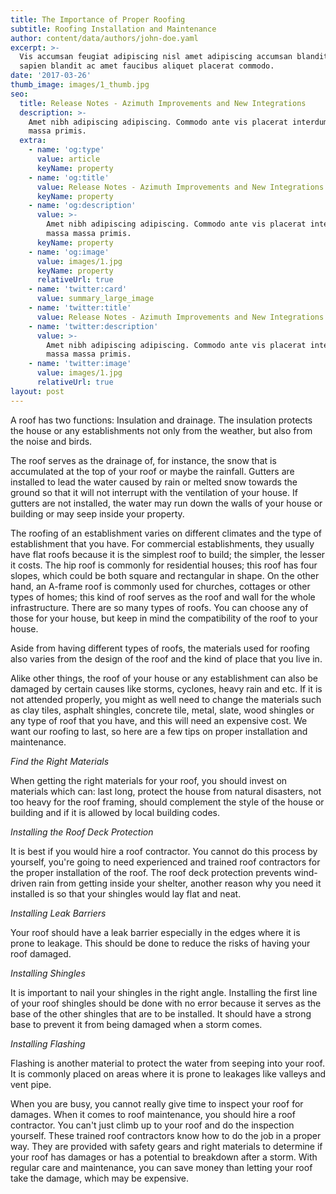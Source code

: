 ```yaml
---
title: The Importance of Proper Roofing
subtitle: Roofing Installation and Maintenance
author: content/data/authors/john-doe.yaml
excerpt: >-
  Vis accumsan feugiat adipiscing nisl amet adipiscing accumsan blandit accumsan
  sapien blandit ac amet faucibus aliquet placerat commodo.
date: '2017-03-26'
thumb_image: images/1_thumb.jpg
seo:
  title: Release Notes - Azimuth Improvements and New Integrations
  description: >-
    Amet nibh adipiscing adipiscing. Commodo ante vis placerat interdum massa
    massa primis.
  extra:
    - name: 'og:type'
      value: article
      keyName: property
    - name: 'og:title'
      value: Release Notes - Azimuth Improvements and New Integrations
      keyName: property
    - name: 'og:description'
      value: >-
        Amet nibh adipiscing adipiscing. Commodo ante vis placerat interdum
        massa massa primis.
      keyName: property
    - name: 'og:image'
      value: images/1.jpg
      keyName: property
      relativeUrl: true
    - name: 'twitter:card'
      value: summary_large_image
    - name: 'twitter:title'
      value: Release Notes - Azimuth Improvements and New Integrations
    - name: 'twitter:description'
      value: >-
        Amet nibh adipiscing adipiscing. Commodo ante vis placerat interdum
        massa massa primis.
    - name: 'twitter:image'
      value: images/1.jpg
      relativeUrl: true
layout: post
---
```

A roof has two functions: Insulation and drainage. The insulation protects the house or any establishments not only from the weather, but also from the noise and birds.

The roof serves as the drainage of, for instance, the snow that is accumulated at the top of your roof or maybe the rainfall. Gutters are installed to lead the water caused by rain or melted snow towards the ground so that it will not interrupt with the ventilation of your house. If gutters are not installed, the water may run down the walls of your house or building or may seep inside your property.

The roofing of an establishment varies on different climates and the type of establishment that you have. For commercial establishments, they usually have flat roofs because it is the simplest roof to build; the simpler, the lesser it costs. The hip roof is commonly for residential houses; this roof has four slopes, which could be both square and rectangular in shape. On the other hand, an A-frame roof is commonly used for churches, cottages or other types of homes; this kind of roof serves as the roof and wall for the whole infrastructure. There are so many types of roofs. You can choose any of those for your house, but keep in mind the compatibility of the roof to your house.

Aside from having different types of roofs, the materials used for roofing also varies from the design of the roof and the kind of place that you live in.

Alike other things, the roof of your house or any establishment can also be damaged by certain causes like storms, cyclones, heavy rain and etc. If it is not attended properly, you might as well need to change the materials such as clay tiles, asphalt shingles, concrete tile, metal, slate, wood shingles or any type of roof that you have, and this will need an expensive cost. We want our roofing to last, so here are a few tips on proper installation and maintenance.

*Find the Right Materials*

When getting the right materials for your roof, you should invest on materials which can: last long, protect the house from natural disasters, not too heavy for the roof framing, should complement the style of the house or building and if it is allowed by local building codes.

*Installing the Roof Deck Protection*

It is best if you would hire a roof contractor. You cannot do this process by yourself, you're going to need experienced and trained roof contractors for the proper installation of the roof. The roof deck protection prevents wind-driven rain from getting inside your shelter, another reason why you need it installed is so that your shingles would lay flat and neat.

*Installing Leak Barriers*

Your roof should have a leak barrier especially in the edges where it is prone to leakage. This should be done to reduce the risks of having your roof damaged.

*Installing Shingles*

It is important to nail your shingles in the right angle. Installing the first line of your roof shingles should be done with no error because it serves as the base of the other shingles that are to be installed. It should have a strong base to prevent it from being damaged when a storm comes.

*Installing Flashing*

Flashing is another material to protect the water from seeping into your roof. It is commonly placed on areas where it is prone to leakages like valleys and vent pipe.

When you are busy, you cannot really give time to inspect your roof for damages. When it comes to roof maintenance, you should hire a roof contractor. You can't just climb up to your roof and do the inspection yourself. These trained roof contractors know how to do the job in a proper way. They are provided with safety gears and right materials to determine if your roof has damages or has a potential to breakdown after a storm. With regular care and maintenance, you can save money than letting your roof take the damage, which may be expensive.
